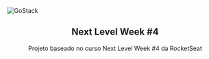 <img alt="GoStack" src="https://storage.googleapis.com/golden-wind/bootcamp-gostack/header-desafios-new.png" />
<h2 align="center">
  Next Level Week #4
</h2>
<p align="center">Projeto baseado no curso Next Level Week #4 da RocketSeat</p>
